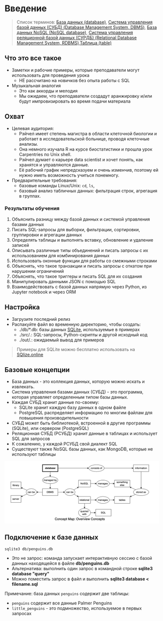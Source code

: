 # Введение <!-- {docsify-ignore-all} -->

> Список терминов: [База данных (database)](/resources/glossary.md?id=База-данных-database), [Система управления базой данных (СУБД) (Database Management System, DBMS)](/resources/glossary.md?id=Система-управления-базой-данных-СУБД-database-management-system-dbms), [База данных NoSQL (NoSQL database)](/resources/glossary.md?id=База-данных-nosql-nosql-database), [Система управления реляционной базой данных (СУРДБ) (Relational Database Management System, RDBMS)](/resources/glossary.md?id=Система-управления-реляционной-базой-данных-СУРДБ-relational-database-management-system-rdbms),[Таблица (table)](/resources/glossary.md?id=Таблица-table)

## Что это все такое

- Заметки и рабочие примеры, которые преподаватели могут использовать для проведения урока
  - НЕ рассчитано на новичков без опыта работы с SQL
- Музыкальная аналогия
  - Это как аккорды и мелодия
  - Мы ожидаем, что преподаватели создадут аранжировку и/или будут импровизировать во время подачи материала

## Охват

- Целевая аудитория:
  - Рэйчел имеет степень магистра в области клеточной биологии и работает в исследовательской больнице, проводя клеточные анализы.
  - Она немного изучала R на курсе биостатистики и прошла урок Carpentries по Unix shell.
  - Рэйчел думает о карьере data scientist и хочет понять, как хранятся и управляются данные.
  - Её рабочий график непредсказуем и очень изменчив, поэтому ей нужно иметь возможность учиться понемногу.
- Предварительные требования:
  - базовые команды Linux/Unix: `cd`, `ls`,
  - базовый анализ табличных данных: фильтрация строк, агрегация в группах.

### Результаты обучения

1. Объяснить разницу между базой данных и системой управления базами данных
2. Писать SQL-запросы для выборки, фильтрации, сортировки, группировки и агрегации данных
3. Определять таблицы и выполнять вставку, обновление и удаление записей
4. Описывать различные типы объединений и писать запросы с их использованием для комбинирования данных
5. Использовать оконные функции для работы со смежными строками
6. Объяснять, что такое транзакции и писать запросы с откатом при нарушении ограничений
7. Объяснять, что такое триггеры и писать SQL для их создания
8. Манипулировать данными JSON с помощью SQL
9. Взаимодействовать с базой данных напрямую через Python, из Jupyter notebook и через ORM

## Настройка

- Загрузите последний релиз
- Распакуйте файл во временную директорию, чтобы создать:
  - ./db/*.db: базы данных [SQLite](https://sqlite.org/), используемые в примерах
  - ./src/*.*: SQL-запросы, Python-скрипты и другой исходный код
  - ./out/*.*: ожидаемый вывод для примеров

> Примеры для SQLite можно бесплатно использовать на [SQlize.online](https://sqlize.online/sql/sqlite3_data/f783dbfad865a25324fa641823e41d62/)

## Базовые концепции

- База данных - это коллекция данных, которую можно искать и извлекать.
- Система управления базами данных (СУБД) - это программа, которая управляет определенным типом базы данных.
- Каждая СУБД хранит данные по-своему:
  - SQLite хранит каждую базу данных в одном файле
  - PostgreSQL распределяет информацию по многим файлам для повышения производительности
- СУБД может быть библиотекой, встроенной в другие программы (SQLite), или сервером (PostgreSQL)
- Реляционная СУБД (РСУБД) хранит данные в таблицах и использует SQL для запросов
- К сожалению, у каждой РСУБД свой диалект SQL
- Существуют также NoSQL базы данных, как MongoDB, которые не используют таблицы

 <img src="./assets/asset1.jpeg" alt="Базовые концепции" style="max-width:100%; height:auto;">

## Подключение к базе данных

```shell
sqlite3 db/penguins.db
```

- Это не запрос: команда запускает интерактивную сессию с базой данных находящейся в файле **db/penguins.db**
- Альтернатива: выполнить один запрос в командной строке **sqlite3 database "query"**
- Можно поместить запрос в файл и выполнить **sqlite3 database < filename.sql**

Примечание: база данных `penguins` содержит две таблицы:
- `penguins` содержит все данные Palmer Penguins
- `little_penguins` - это подмножество, используемое в первых запросах